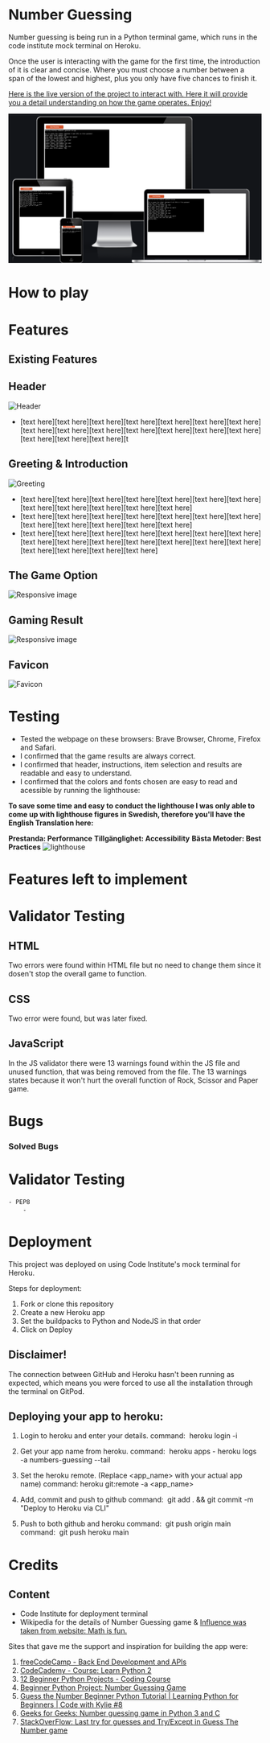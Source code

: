 # Number Guessing 
Number guessing is being run in a Python terminal game, which runs in the code institute mock terminal on Heroku.

Once the user is interacting with the game for the first time, the introduction of it is clear and concise. Where you must choose a number between a span of the lowest and highest, plus you only have five chances to finish it.  

[Here is the live version of the project to interact with. Here it will provide you a detail understanding on how the game operates. Enjoy!](https://numbers-guessing.herokuapp.com/)

![Responsive image](/assets/images/Number-guessing-image1.png)

# How to play


# Features

## Existing Features

## Header 
![Header](/assets/images/)

- [text here][text here][text here][text here][text here][text here][text here][text here][text here][text here][text here][text here][text here][text here][text here][text here][text here][t

## Greeting & Introduction
![Greeting](/assets/images/intro.png)

- [text here][text here][text here][text here][text here][text here][text here][text here][text here][text here][text here][text here]
- [text here][text here][text here][text here][text here][text here][text here][text here][text here][text here][text here][text here]
- [text here][text here][text here][text here][text here][text here][text here][text here][text here][text here][text here][text here][text here][text here][text here][text here][text here][text here]

## The Game Option
![Responsive image](/assets/images/Scissor-zom.png)

## Gaming Result
![Responsive image](/assets/images/gaming-results.png)

## Favicon 
![Favicon](/assets/images/favicon.png)

# Testing 
- Tested the webpage on these browsers: Brave Browser, Chrome, Firefox and Safari. 
- I confirmed that the game results are always correct.
- I confirmed that header, instructions, item selection and results are readable and easy to understand. 
- I confirmed that the colors and fonts chosen are easy to read and acessible by running the lighthouse: 

**To save some time and easy to conduct the lighthouse I was only able to come up with lighthouse figures in Swedish, therefore you'll have the English Translation here:**

**Prestanda: Performance**
**Tillgänglighet: Accessibility**
**Bästa Metoder: Best Practices**
![lighthouse](/assets/images/lighthouse.new.png)

# Features left to implement

# Validator Testing
## HTML
Two errors were found within HTML file but no need to change them since it dosen't stop the overall game to function.

## CSS
Two error were found, but was later fixed. 

## JavaScript

In the JS validator there were 13 warnings found within the JS file and unused function, that was being removed from the file. The 13 warnings states because it won't hurt the overall function of Rock, Scissor and Paper game. 


# Bugs 

### Solved Bugs

# Validator Testing 
    - PEP8
        - 

# Deployment

This project was deployed on using Code Institute's mock terminal for Heroku.

Steps for deployment:

1. Fork or clone this repository
2. Create a new Heroku app
3. Set the buildpacks to Python and NodeJS in that order
4. Click on Deploy


## Disclaimer!

The connection between GitHub and Heroku hasn't been running as expected, which means you were forced to use all the 
installation through the terminal on GitPod. 


## Deploying your app to heroku:

1. Login to heroku and enter your details.
command:    heroku login -i

2. Get your app name from heroku.
command:    heroku apps - heroku logs -a numbers-guessing --tail

3. Set the heroku remote. (Replace <app_name> with your actual app name)
command:    heroku git:remote -a <app_name>

4. Add, commit and push to github
    command:    git add . && git commit -m "Deploy to Heroku via CLI"

5. Push to both github and heroku
command:    git push origin main
command:    git push heroku main



# Credits 
## Content 

- Code Institute for deployment terminal
- Wikipedia for the details of Number Guessing game & [Influence was taken from website: Math is fun.](https://www.mathsisfun.com/games/guess_number.html)

Sites that gave me the support and inspiration for building the app were: 
1. [freeCodeCamp - Back End Development and APIs](https://www.freecodecamp.org/learn/)
2. [CodeCademy - Course: Learn Python 2](https://www.codecademy.com/)
3. [12 Beginner Python Projects - Coding Course](https://www.youtube.com/watch?v=8ext9G7xspg)
4. [Beginner Python Project: Number Guessing Game](https://www.youtube.com/watch?v=tKjL670MARY)
5. [Guess the Number Beginner Python Tutorial | Learning Python for Beginners | Code with Kylie #8](https://www.youtube.com/watch?v=ZsRMQHbx6Xc)
6. [Geeks for Geeks: Number guessing game in Python 3 and C](https://www.geeksforgeeks.org/number-guessing-game-in-python/)
7. [StackOverFlow: Last try for guesses and Try/Except in Guess The Number game](https://stackoverflow.com/questions/67330299/last-try-for-guesses-and-try-except-in-guess-the-number-game)

